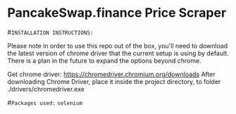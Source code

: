 # PancakeSwap.finance Price Scraper

#``INSTALLATION INSTRUCTIONS: ``

Please note in order to use this repo out of the box, you'll need to download the latest version of chrome driver that the current setup is using by default. 
There is a plan in the future to expand the options beyond chrome.

Get chrome driver: https://chromedriver.chromium.org/downloads
After downloading Chrome Driver, place it inside the project directory, to folder ./drivers/chromedriver.exe

#``Packages used:``
``selenium`` 
